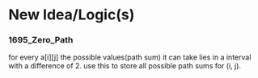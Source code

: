 # New Idea/Logic(s)

### 1695_Zero_Path
for every a[i][j] the possible values(path sum) it can take lies in a interval with a difference of 2.
use this to store all possible path sums for (i, j).
